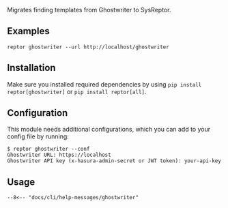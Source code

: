 Migrates finding templates from Ghostwriter to SysReptor.

## Examples

```
reptor ghostwriter --url http://localhost/ghostwriter
```

## Installation
Make sure you installed required dependencies by using `pip install reptor[ghostwriter]` or `pip install reptor[all]`.

## Configuration
This module needs additional configurations, which you can add to your config file by running:

```
$ reptor ghostwriter --conf
Ghostwriter URL: https://localhost
Ghostwriter API key (x-hasura-admin-secret or JWT token): your-api-key
```

## Usage
```
--8<-- "docs/cli/help-messages/ghostwriter"
```
